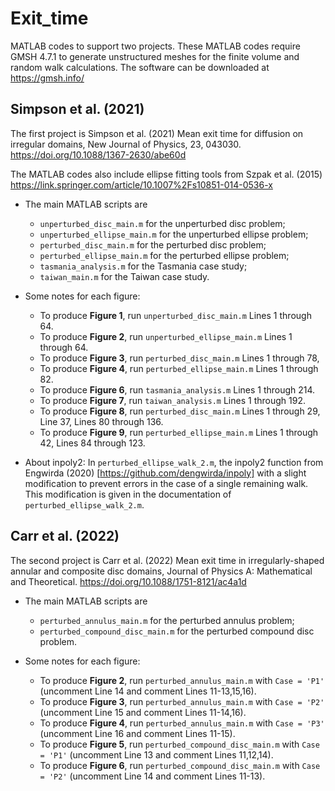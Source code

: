 # Exit_time
MATLAB codes to support two projects. These MATLAB codes require GMSH 4.7.1 to generate unstructured meshes for the finite volume and random walk calculations.  The software can be downloaded at https://gmsh.info/

## Simpson et al. (2021)
The first project is Simpson et al. (2021) Mean exit time for diffusion on irregular domains, New Journal of Physics, 23, 043030. https://doi.org/10.1088/1367-2630/abe60d

The MATLAB codes also include ellipse fitting tools from Szpak et al. (2015) https://link.springer.com/article/10.1007%2Fs10851-014-0536-x

- The main MATLAB scripts are
  - `unperturbed_disc_main.m` for the unperturbed disc problem;
  - `unperturbed_ellipse_main.m` for the unperturbed ellipse problem;
  - `perturbed_disc_main.m` for the perturbed disc problem; 
  - `perturbed_ellipse_main.m` for the perturbed ellipse problem;
  - `tasmania_analysis.m` for the Tasmania case study;
  - `taiwan_main.m` for the Taiwan case study.

- Some notes for each figure:
  - To produce **Figure 1**, run `unperturbed_disc_main.m` Lines 1 through 64.
  - To produce **Figure 2**, run `unperturbed_ellipse_main.m` Lines 1 through 64.
  - To produce **Figure 3**, run `perturbed_disc_main.m` Lines 1 through 78,
  - To produce **Figure 4**, run `perturbed_ellipse_main.m` Lines 1 through 82.
  - To produce **Figure 6**, run `tasmania_analysis.m` Lines 1 through 214. 
  - To produce **Figure 7**, run `taiwan_analysis.m` Lines 1 through 192. 
  - To produce **Figure 8**, run `perturbed_disc_main.m` Lines 1 through 29, Line 37, Lines 80 through 136.
  - To produce **Figure 9**, run `perturbed_ellipse_main.m` Lines 1 through 42, Lines 84 through 123.

- About inpoly2: In `perturbed_ellipse_walk_2.m`, the inpoly2 function from Engwirda (2020) [https://github.com/dengwirda/inpoly] with a slight modification to prevent errors in the case of a single remaining walk. This modification is given in the documentation of `perturbed_ellipse_walk_2.m`.

## Carr et al. (2022)
The second project is Carr et al. (2022) Mean exit time in irregularly-shaped annular and composite disc domains, Journal of Physics A: Mathematical and Theoretical. https://doi.org/10.1088/1751-8121/ac4a1d

- The main MATLAB scripts are
  - `perturbed_annulus_main.m` for the perturbed annulus problem;
  - `perturbed_compound_disc_main.m` for the perturbed compound disc problem.
  
- Some notes for each figure:
  - To produce **Figure 2**, run `perturbed_annulus_main.m` with `Case = 'P1'` (uncomment Line 14 and comment Lines 11-13,15,16).
  - To produce **Figure 3**, run `perturbed_annulus_main.m` with `Case = 'P2'` (uncomment Line 15 and comment Lines 11-14,16).
  - To produce **Figure 4**, run `perturbed_annulus_main.m` with `Case = 'P3'` (uncomment Line 16 and comment Lines 11-15).
  - To produce **Figure 5**, run `perturbed_compound_disc_main.m` with `Case = 'P1'` (uncomment Line 13 and comment Lines 11,12,14).
  - To produce **Figure 6**, run `perturbed_compound_disc_main.m` with `Case = 'P2'` (uncomment Line 14 and comment Lines 11-13).
